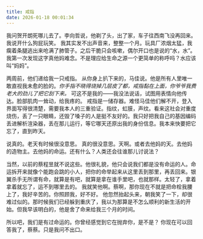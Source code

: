 ```yaml
---
title: 戒指
date: 2026-01-18 00:01:34
---
```


我问贺开朗死哪儿去了。李向哲说，他剃了头，出了家，车子往西南飞没再回来。我说开什么狗屁玩笑。
我其实发不出声音来，整整一个月。玩具厂浓烟太猛，我瘸着条腿逃出来呛满了肺管子。之后干脆只会咳嗽，偶尔开口也是说的“水，水”。我第一次发现这字真他妈难念。不是理应给生命之源一个更简单的称呼吗？水应该叫“妈妈”。

两周前，他们递给我一只戒指。
从你身上扒下来的，马佳说。他是所有人里唯一敢直视我未愈的脸的。*你手指不晓得烧掉几层皮了都，戒指黏在上面，你爷爷我费老大的劲儿了把它刮下来。*
可这不是我的——我没法说话，试图用表情向他传达。脸部肌肉一耸动，给我疼的。
戒指是一储存器。难怪马佳他们解不开，登入界面写得很清楚，需要我本人的三重验证。指纹，虹膜，声纹。看来这社会对重度烧伤，丢了一只眼睛，还毁了嗓子的人是挺不友好的。我只好把我自己的基因编码丢进解析渲染器，丢在那儿运行，等它哪天还原出我的身份信息。我本来快要把它忘了，直到昨天。

说真的。老天有时候很没意思。
真的很没意思。天啊。或者去他妈的天。去他妈的造物主。去他妈的命运。还有什么？人类还会往谁那儿讨说法？

当然，以前的蔡程昱就不说这些。他很礼貌，他只会说我们都是没有命运的人。命运拆开来就像个能跑会跳的小人，把你的命举起来从这里丢到那里，再丢回来。银翼杀手无所谓有命，就算是有吧，就算是拿在谁手里吧，也就那样。太轻了，拿着拿着就忘了，运不到哪里去的。
我就笑他啊。蔡啊，那你现在不就是把命栓我腰上了，我好辛苦的。你照顾我，好不好。
他忽然抬起头来，朝我笑了一下，却很难过似的。那时候我们已经躲到重庆了，我以为那算是不怎么顺利的新生活的开始。但我早该明白的，他是舍了命来给我三个月的时间。

所以吧，我们是有过命运的。你曾经感觉到它在抛弃你，是不是？
你现在可以回答我了，蔡蔡。只是我问不出口。